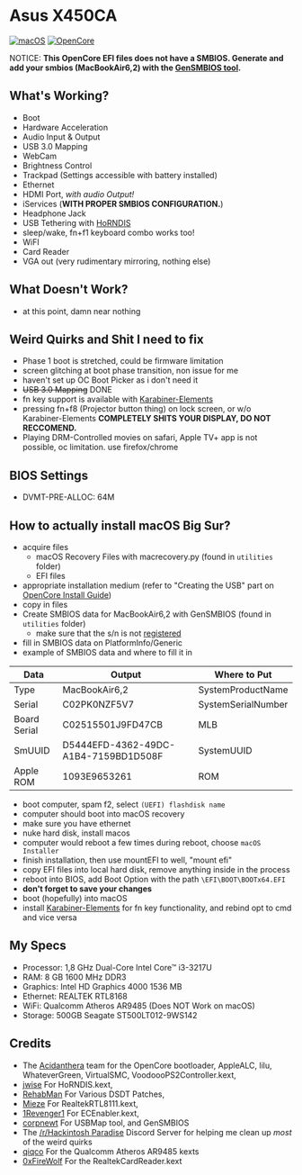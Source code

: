 # Asus X450CA 

[![macOS](https://img.shields.io/badge/macOS-Big%20Sur%2011.6.2-red)](https://www.apple.com/macos/big-sur/)
[![OpenCore](https://img.shields.io/badge/OpenCore-0.7.6-blue)](https://github.com/acidanthera/OpenCorePkg)

NOTICE: **This OpenCore EFI files does not have a SMBIOS. Generate and add your smbios (MacBookAir6,2) with the [GenSMBIOS tool](https://github.com/corpnewt/GenSMBIOS).**
## What's Working?
- Boot
- Hardware Acceleration
- Audio Input & Output
- USB 3.0 Mapping
- WebCam
- Brightness Control
- Trackpad (Settings accessible with battery installed)
- Ethernet 
- HDMI Port, _with audio Output!_
- iServices (**WITH PROPER SMBIOS CONFIGURATION.**)
- Headphone Jack
- USB Tethering with [HoRNDIS](https://github.com/jwise/HoRNDIS/)
- sleep/wake, fn+f1 keyboard combo works too!
- WiFI
- Card Reader
- VGA out (very rudimentary mirroring, nothing else)

## What Doesn't Work?
- at this point, damn near nothing

## Weird Quirks and Shit I need to fix
- Phase 1 boot is stretched, could be firmware limitation
- screen glitching at boot phase transition, non issue for me
- haven't set up OC Boot Picker as i don't need it
- ~~USB 3.0 Mapping~~ DONE
- fn key support is available with [Karabiner-Elements](https://karabiner-elements.pqrs.org/)
- pressing fn+f8 (Projector button thing) on lock screen, or w/o Karabiner-Elements **COMPLETELY SHITS YOUR DISPLAY, DO NOT RECCOMEND.**
- Playing DRM-Controlled movies on safari, Apple TV+ app is not possible, oc limitation. use firefox/chrome

## BIOS Settings
- DVMT-PRE-ALLOC: 64M

## How to actually install macOS Big Sur?
- acquire files
  - macOS Recovery Files with macrecovery.py (found in `utilities` folder)
  - EFI files
- appropriate installation medium (refer to "Creating the USB" part on [OpenCore Install Guide](https://dortania.github.io/OpenCore-Install-Guide/installer-guide/))
- copy in files
- Create SMBIOS data for MacBookAir6,2 with GenSMBIOS (found in `utilities` folder)
  - make sure that the s/n is not [registered](https://checkcoverage.apple.com)
- fill in SMBIOS data on PlatformInfo/Generic
- example of SMBIOS data and where to fill it in

Data | Output | Where to Put
--- | --- | --- 
Type | MacBookAir6,2 | SystemProductName 
Serial | C02PK0NZF5V7 | SystemSerialNumber
Board Serial | C02515501J9FD47CB | MLB
SmUUID | D5444EFD-4362-49DC-A1B4-7159BD1D508F | SystemUUID
Apple ROM | 1093E9653261 | ROM

- boot computer, spam f2, select `(UEFI) flashdisk name`
- computer should boot into macOS recovery
- make sure you have ethernet
- nuke hard disk, install macos
- computer would reboot a few times during reboot, choose `macOS Installer`
- finish installation, then use mountEFI to well, "mount efi"
- copy EFI files into local hard disk, remove anything inside in the process
- reboot into BIOS, add Boot Option with the path `\EFI\BOOT\BOOTx64.EFI`
- **don't forget to save your changes**
- boot (hopefully) into macOS
- install [Karabiner-Elements](https://karabiner-elements.pqrs.org/) for fn key functionality, and rebind opt to cmd and vice versa

## My Specs
- Processor: 1,8 GHz Dual-Core Intel Core™ i3-3217U
- RAM: 8 GB 1600 MHz DDR3
- Graphics: Intel HD Graphics 4000 1536 MB
- Ethernet: REALTEK RTL8168
- WiFi: Qualcomm Atheros AR9485 (Does NOT Work on macOS)
- Storage: 500GB Seagate ST500LT012-9WS142

## Credits
- The [Acidanthera](https://github.com/acidanthera/) team for the OpenCore bootloader, AppleALC, lilu, WhateverGreen, VirtualSMC, VoodoooPS2Controller.kext,
- [jwise](https://github.com/jwise) For HoRNDIS.kext,
- [RehabMan](https://github.com/RehabMan) For Various DSDT Patches,
- [Mieze](https://github.com/Mieze) For RealtekRTL8111.kext,
- [1Revenger1](https://github.com/1Revenger1) For ECEnabler.kext,
- [corpnewt](https://github.com/corpnewt) For USBMap tool, and GenSMBIOS
- The [/r/Hackintosh Paradise](https://discord.gg/Wxam8aH) Discord Server for helping me clean up *most* of the weird quirks
- [qiqco](https://github.com/qiqco) For the Qualcomm Atheros AR9485 kexts
- [0xFireWolf](https://github.com/0xfirewolf) For the RealtekCardReader.kext
